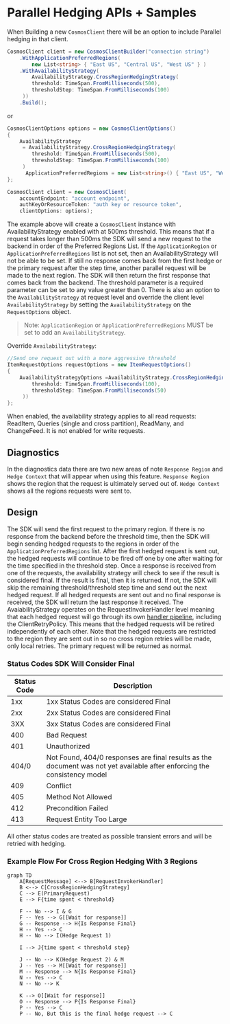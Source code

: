 # Parallel Hedging APIs + Samples

When Building a new `CosmosClient` there will be an option to include Parallel hedging in that client.

```csharp
CosmosClient client = new CosmosClientBuilder("connection string")
    .WithApplicationPreferredRegions(
        new List<string> { "East US", "Central US", "West US" } )
    .WithAvailabilityStrategy(
        AvailabilityStrategy.CrossRegionHedgingStrategy(
        threshold: TimeSpan.FromMilliseconds(500),
        thresholdStep: TimeSpan.FromMilliseconds(100)
     ))
    .Build();
```

or

```csharp
CosmosClientOptions options = new CosmosClientOptions()
{
    AvailabilityStrategy
     = AvailabilityStrategy.CrossRegionHedgingStrategy(
        threshold: TimeSpan.FromMilliseconds(500),
        thresholdStep: TimeSpan.FromMilliseconds(100)
     )
      ApplicationPreferredRegions = new List<string>() { "East US", "West US", "Central US"},
};

CosmosClient client = new CosmosClient(
    accountEndpoint: "account endpoint",
    authKeyOrResourceToken: "auth key or resource token",
    clientOptions: options);
```

The example above will create a `CosmosClient` instance with AvailabilityStrategy enabled with at 500ms threshold. This means that if a request takes longer than 500ms the SDK will send a new request to the backend in order of the Preferred Regions List. If the `ApplicationRegion` or `ApplicationPreferredRegions` list is not set, then an AvailabilityStrategy will not be able to be set. If still no response comes back from the first hedge or the primary request after the step time, another parallel request will be made to the next region.  The SDK will then return the first response that comes back from the backend. The threshold parameter is a required parameter can be set to any value greater than 0. There is also an option to the `AvailabilityStrategy` at request level and override the client level `AvailabilityStrategy` by setting the `AvailabilityStrategy` on the `RequestOptions` object.

> Note: `ApplicationRegion` or `ApplicationPreferredRegions` MUST be set to add an `AvailabilityStrategy`.

Override `AvailabilityStrategy`:

```csharp
//Send one request out with a more aggressive threshold
ItemRequestOptions requestOptions = new ItemRequestOptions()
{
    AvailabilityStrategyOptions =AvailabilityStrategy.CrossRegionHedgingStrategy(
        threshold: TimeSpan.FromMilliseconds(100),
        thresholdStep: TimeSpan.FromMilliseconds(50)
     ))
};
```

When enabled, the availability strategy applies to all read requests: ReadItem, Queries (single and cross partition), ReadMany, and ChangeFeed. It is not enabled for write requests.

## Diagnostics

In the diagnostics data there are two new areas of note `Response Region` and `Hedge Context` that will appear when using this feature. `Response Region` shows the region that the request is ultimately served out of. `Hedge Context` shows all the regions requests were sent to. 

## Design

The SDK will send the first request to the primary region. If there is no response from the backend before the threshold time, then the SDK will begin sending hedged requests to the regions in order of the `ApplicationPreferredRegions` list. After the first hedged request is sent out, the hedged requests will continue to be fired off one by one after waiting for the time specified in the threshold step. Once a response is received from one of the requests, the availability strategy will check to see if the result is considered final. If the result is final, then it is returned. If not, the SDK will skip the remaining threshold/threshold step time and send out the next hedged request. If all hedged requests are sent out and no final response is received, the SDK will return the last response it received. The AvaiabilityStrategy operates on the RequestInvokerHandler level meaning that each hedged request will go through its own [handler pipeline](https://github.com/Azure/azure-cosmos-dotnet-v3/blob/master/docs/SdkDesign.md#handler-pipeline), including the ClientRetryPolicy. This means that the hedged requests will be retired independently of each other. Note that the hedged requests are restricted to the region they are sent out in so no cross region retries will be made, only local retries. The primary request will be returned as normal.

### Status Codes SDK Will Consider Final

| Status Code | Description |
| --- | --- |
| 1xx | 1xx Status Codes are considered Final |
| 2xx | 2xx Status Codes are considered Final |
| 3XX | 3xx Status Codes are considered Final |
| 400 | Bad Request |
| 401 | Unauthorized |
| 404/0 | Not Found, 404/0 responses are final results as the document was not yet available after enforcing the consistency model |
| 409 | Conflict |
| 405 | Method Not Allowed |
| 412 | Precondition Failed |
| 413 | Request Entity Too Large |

All other status codes are treated as possible transient errors and will be retried with hedging.

### Example Flow For Cross Region Hedging With 3 Regions

```mermaid
graph TD
    A[RequestMessage] <--> B[RequestInvokerHandler]
    B <--> C[CrossRegionHedgingStrategy]
    C --> E(PrimaryRequest)
    E --> F{time spent < threshold}

    F -- No --> I & G
    F -- Yes --> G[[Wait for response]]
    G -- Response --> H{Is Response Final}
    H -- Yes --> C
    H -- No --> I(Hedge Request 1)
    
    I --> J{time spent < threshold step}

    J -- No --> K(Hedge Request 2) & M
    J -- Yes --> M[[Wait for response]]
    M -- Response --> N{Is Response Final}
    N -- Yes --> C
    N -- No --> K

    K --> O[[Wait for response]]
    O -- Response --> P{Is Response Final}
    P -- Yes --> C
    P -- No, But this is the final hedge request --> C
    
```